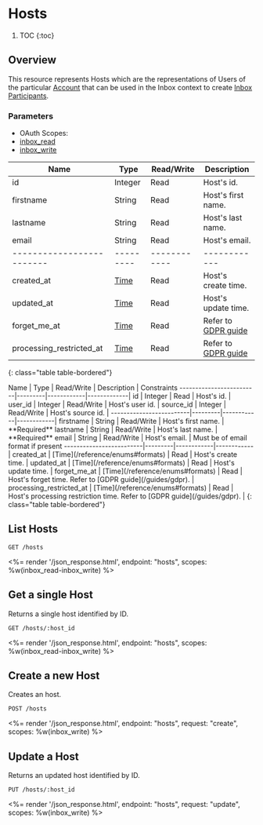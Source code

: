 # Hosts

1. TOC
{:toc}

## Overview

This resource represents Hosts which are the representations of Users of the particular [Account](/reference/endpoints/accounts/) that can be used in the Inbox context to create [Inbox Participants](/reference/endpoints/inbox_participants/).

### Parameters
<ul class="nav nav-pills" role="tablist">
<li class="disabled"><a>OAuth Scopes:</a></li>
<li class="active"><a href="#inbox_read" role="tab" data-toggle="pill">inbox_read</a></li>
<li><a href="#inbox_write" role="tab" data-toggle="pill">inbox_write</a></li>
</ul>
<div class="tab-content" markdown="1">
<div class="tab-pane active" id="inbox_read" markdown="1">

Name                     | Type    | Read/Write | Description
-------------------------|---------|------------|------------
id                       | Integer | Read       | Host's id.
firstname                | String  | Read       | Host's first name.
lastname                 | String  | Read       | Host's last name.
email                    | String  | Read       | Host's email.
-------------------------|---------|------------|------------
created_at               | [Time](/reference/enums#formats) | Read       | Host's create time.
updated_at               | [Time](/reference/enums#formats) | Read       | Host's update time.
forget_me_at             | [Time](/reference/enums#formats) | Read       | Refer to [GDPR guide](/guides/gdpr)
processing_restricted_at | [Time](/reference/enums#formats) | Read       | Refer to [GDPR guide](/guides/gdpr)
{: class="table table-bordered"}
</div>
<div class="tab-pane" id="inbox_write" markdown="1">
Name                     | Type    | Read/Write | Description | Constraints
-------------------------|---------|------------|-------------|
id                       | Integer | Read       | Host's id. |
user_id                  | Integer | Read/Write | Host's user id. |
source_id                | Integer | Read/Write | Host's source id. |
-------------------------|---------|------------|------------|
firstname                | String  | Read/Write | Host's first name. | **Required**
lastname                 | String  | Read/Write | Host's last name. | **Required**
email                    | String  | Read/Write | Host's email. | Must be of email format if present
-------------------------|---------|------------|------------|
created_at               | [Time](/reference/enums#formats) | Read       | Host's create time. |
updated_at               | [Time](/reference/enums#formats) | Read       | Host's update time. |
forget_me_at             | [Time](/reference/enums#formats) | Read       | Host's forget time. Refer to [GDPR guide](/guides/gdpr). |
processing_restricted_at | [Time](/reference/enums#formats) | Read       | Host's processing restriction time. Refer to [GDPR guide](/guides/gdpr). |
{: class="table table-bordered"}
</div>
</div>

## List Hosts

~~~
GET /hosts
~~~

<%= render '/json_response.html', endpoint: "hosts", scopes: %w(inbox_read-inbox_write) %>

## Get a single Host

Returns a single host identified by ID.

~~~
GET /hosts/:host_id
~~~

<%= render '/json_response.html', endpoint: "hosts", scopes: %w(inbox_read-inbox_write) %>

## Create a new Host

Creates an host.

~~~~
POST /hosts
~~~~

<%= render '/json_response.html', endpoint: "hosts", request: "create", scopes: %w(inbox_write) %>

## Update a Host

Returns an updated host identified by ID.

~~~
PUT /hosts/:host_id
~~~

<%= render '/json_response.html', endpoint: "hosts", request: "update", scopes: %w(inbox_write) %>
